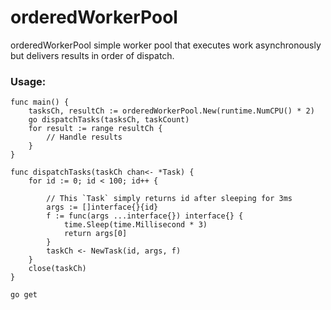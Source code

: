 # orderedWorkerPool

orderedWorkerPool simple worker pool that executes work asynchronously but
delivers results in order of dispatch.

### Usage:
```
func main() {
    tasksCh, resultCh := orderedWorkerPool.New(runtime.NumCPU() * 2)
    go dispatchTasks(tasksCh, taskCount)
    for result := range resultCh {
        // Handle results
    }
}

func dispatchTasks(taskCh chan<- *Task) {
    for id := 0; id < 100; id++ {

        // This `Task` simply returns id after sleeping for 3ms
        args := []interface{}{id}
        f := func(args ...interface{}) interface{} {
            time.Sleep(time.Millisecond * 3)
            return args[0]
        }
        taskCh <- NewTask(id, args, f)
    }
    close(taskCh)
}
```

```
go get 
```
